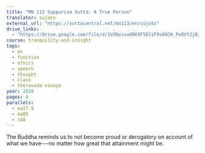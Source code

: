 ```yaml
---
title: "MN 113 Sappurisa Sutta: A True Person"
translator: sujato
external_url: "https://suttacentral.net/mn113/en/sujato"
drive_links:
  - "https://drive.google.com/file/d/1VXNvixuXO69F5EViF9s0OCH_Po0Vt2jN/view?usp=drivesdk"
course: tranquility-and-insight
tags:
  - mn
  - function
  - ethics
  - speech
  - thought
  - class
  - theravada-vinaya
year: 2018
pages: 4
parallels:
  - ea17.9
  - ma85
  - t48
---
```


The Buddha reminds us to not become proud or derogatory on account of what we have---no matter how great that attainment might be.
